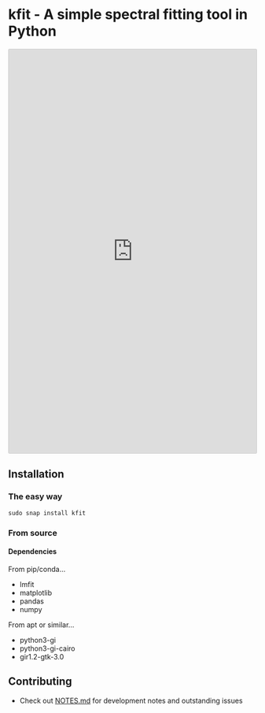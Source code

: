 # kfit - A simple spectral fitting tool in Python

<iframe src="https://snapcraft.io/kfit/embedded?button=black&channels=true&summary=true&screenshot=true" frameborder="0" width="100%" height="820px" style="border: 1px solid #CCC; border-radius: 2px;"></iframe>

## Installation

### The easy way

`sudo snap install kfit`

### From source

#### Dependencies

From pip/conda...

- lmfit
- matplotlib
- pandas
- numpy

From apt or similar...

- python3-gi
- python3-gi-cairo
- gir1.2-gtk-3.0

## Contributing

- Check out [NOTES.md](./NOTES.md) for development notes and outstanding issues


